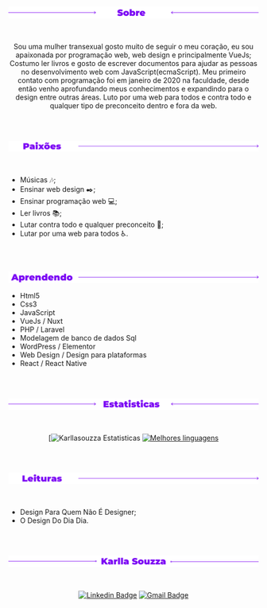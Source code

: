 <br />

<p display="flex" justf-content="space-arround" align-item="center">
  <img src="https://raw.githubusercontent.com/karllasouzza/Karllasouzza/main/Label-sobre.png" alt="Sobre" />
</p>
<br />


<p align="center">
Sou uma mulher transexual gosto muito de seguir o meu coração, eu sou apaixonada por programação web, web design e principalmente VueJs; Costumo ler livros e gosto de escrever documentos para ajudar as pessoas no desenvolvimento web com JavaScript(ecmaScript). Meu primeiro contato com programação foi em janeiro de 2020 na faculdade, desde então venho aprofundando meus conhecimentos e expandindo para o design entre outras áreas. 
Luto por uma web para todos e contra todo e qualquer tipo de preconceito dentro e fora da web. 
</p>
<br />
<br />


<p display="flex" justf-content="space-arround" align-item="center">
  <img src="https://raw.githubusercontent.com/karllasouzza/Karllasouzza/main/Label-lovers.png" alt="Paixoes" />
</p>

<br />


<p align="center" >

- Músicas 🎶;
- Ensinar web design ✒️;
- Ensinar programação web 💻;
- Ler livros 📚;
- Lutar contra todo e qualquer preconceito 🌈;
- Lutar por uma web para todos ♿.
</p>
<br />
<br />

<p display="flex" justf-content="space-arround" align-item="center">
  <img src="https://raw.githubusercontent.com/karllasouzza/Karllasouzza/main/Label-aprendendo.png" alt="Aprendendo" />
</p>

- Html5
- Css3
- JavaScript
- VueJs / Nuxt
- PHP / Laravel 
- Modelagem de banco de dados Sql
- WordPress / Elementor
- Web Design / Design para plataformas
- React / React Native

<br />
<br />


<p display="flex" justf-content="space-arround" align-item="center">
  <img src="https://raw.githubusercontent.com/karllasouzza/Karllasouzza/main/Label-estatisticas.png" alt="Estatisticas" />
</p>
<br />

<p align="center"
   
[![Karllasouzza Estatisticas](https://github-readme-stats.vercel.app/api?username=karllasouzza&show_icons=true)
[![Melhores linguagens](https://github-readme-stats.vercel.app/api/top-langs/?username=karllasouzza&layout=compact)](https://github.com/anuraghazra/github-readme-stats)
</p>
<br />
<br />


<p display="flex" justf-content="space-arround" align-item="center">
  <img src="https://raw.githubusercontent.com/karllasouzza/Karllasouzza/main/Label-livros.png" alt="Leituras" />
</p>
<br />


- Design Para Quem Não É Designer;
- O Design Do Dia Dia.

<br />
<br />


<p display="flex" justf-content="space-arround" align-item="center">
  <img src="https://raw.githubusercontent.com/karllasouzza/Karllasouzza/main/Label-name.png" alt="Karlla Souzza" />
</p>
<br />

<p align="center"
  
[![Linkedin Badge](https://img.shields.io/badge/-Karlla%20Souzza-6633cc?style=flat-square&logo=Linkedin&logoColor=white&link=https://www.linkedin.com/in/karlla-souzza/)](https://www.linkedin.com/in/karlla-souzza/)
[![Gmail Badge](https://img.shields.io/badge/karlla.souzza7@gmail.com-6633cc?style=flat-square&logo=Gmail&logoColor=white&link=mailto:karlla.souzza7@gmail.com)](mailto:karlla.souzza7@gmail.com)
</p>
